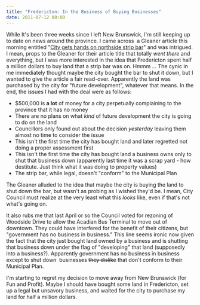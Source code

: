 ```yaml
---
title: "Fredericton: In the Business of Buying Businesses"
date: 2011-07-12 00:00
---
```


<p>While It's been three weeks since I left New Brunswick, I'm still keeping up to date on news around the province. I came across  a Gleaner article this morning entitled "<a href="http://dailygleaner.canadaeast.com/rss/article/1422766?utm_source=twitterfeed&amp;utm_medium=twitter" target="_blank">City gets hands on northside strip bar</a>" and was intrigued. I mean, props to the Gleaner for their article title that totally <em>went there</em> and everything, but I was more interested in the idea that Fredericton spent half a million dollars to buy land that a strip bar was on. Hmmm ...
The cynic in me immediately thought maybe the city bought the bar to shut it down, but I wanted to give the article a fair read-over. Apparently the land was purchased by the city for "future development", whatever that means. In the end, the issues I had with the deal were as follows:</p>

<ul>

<li>$500,000 is <strong>a lot</strong> of money for a city perpetually complaining to the province that it has no money</li>

<li>There are no plans on what <em>kind</em> of future development the city is going to do on the land</li>

<li>Councillors only found out about the decision <em>yesterday</em> leaving them almost no time to consider the issue</li>

<li>This isn't the first time the city has bought land and later regretted not doing a proper assessment first</li>

<li>This isn't the first time the city has bought land a business owns only to shut that business down (apparently last time it was a scrap yard - how destitute. Just think what it was doing to property values)</li>

<li>The strip bar, while legal, doesn't "conform" to the Municipal Plan</li>

</ul>

<p>The Gleaner alluded to the idea that maybe the city is buying the land to shut down the bar, but wasn't as probing as I wished they'd be. I mean, City Council must realize at the very least what this <em>looks</em> like, even if that's not what's going on.</p>

<p>It also rubs me that last April or so the Council voted for rezoning of Woodside Drive to allow the Acadian Bus Terminal to move out of downtown. They could have interfered for the benefit of their citizens, but "government has no business in business." This line seems ironic now given the fact that the city just bought land owned by a business and is shutting that business down under the flag of "developing" that land (supposedly into a business?). Apparently government has no business in business except to shut down  businesses <del>they dislike</del> that don't conform to their Municipal Plan.</p>

<p>I'm starting to regret my decision to move away from New Brunswick (for Fun and Profit). Maybe I should have bought some land in Fredericton, set up a legal but unsavory business, and waited for the city to purchase my land for half a million dollars.</p>

<!-- more -->


